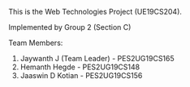 This is the Web Technologies Project (UE19CS204).

Implemented by Group 2 (Section C)

Team Members:
1) Jaywanth J (Team Leader) - PES2UG19CS165
2) Hemanth Hegde - PES2UG19CS148
3) Jaaswin D Kotian - PES2UG19CS156
